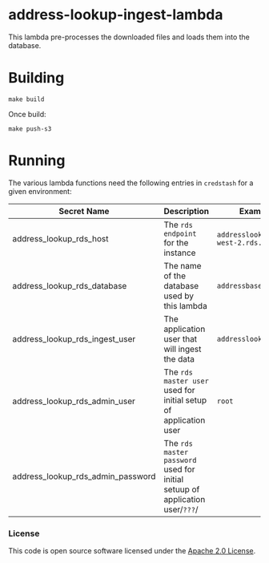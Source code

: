 
# address-lookup-ingest-lambda

This lambda pre-processes the downloaded files and loads them into the database.

# Building
```shell script
make build
```
Once build:
```shell
make push-s3
```
# Running
The various lambda functions need the following entries in `credstash` for a given environment:

|Secret Name|Description|Example Value|
|-----------|-----------|-------------|
|address_lookup_rds_host|The `rds endpoint` for the instance|`addresslookup.abcd123.eu-west-2.rds.amazonaws.com`|
|address_lookup_rds_database|The name of the database used by this lambda|`addressbasepremium`|
|address_lookup_rds_ingest_user|The application user that will ingest the data|`addresslookupingester`|
|address_lookup_rds_admin_user|The `rds` `master user` used for initial setup of application user|`root`|
|address_lookup_rds_admin_password|The `rds` `master password` used for initial setuup of application user/`???`/


### License

This code is open source software licensed under the [Apache 2.0 License]("http://www.apache.org/licenses/LICENSE-2.0.html").
